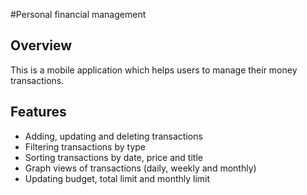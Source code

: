 #Personal financial management

## Overview
This is a mobile application which helps users to manage their money transactions.

## Features
* Adding, updating and deleting transactions
* Filtering transactions by type
* Sorting transactions by date, price and title
* Graph views of transactions (daily, weekly and monthly)
* Updating budget, total limit and monthly limit
